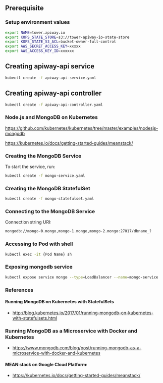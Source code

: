 ## Prerequisite
### Setup environment values
```sh
export NAME=tower.apiway.io
export KOPS_STATE_STORE=s3://tower-apiway-io-state-store
export KOPS_STATE_S3_ACL=bucket-owner-full-control
export AWS_SECRET_ACCESS_KEY=xxxxx
export AWS_ACCESS_KEY_ID=xxxxxx
```


## Creating apiway-api service
```sh
kubectl create -f apiway-api-service.yaml
```

## Creating apiway-api controller
```sh
kubectl create -f apiway-api-controller.yaml
```



### Node.js and MongoDB on Kubernetes
   
https://github.com/kubernetes/kubernetes/tree/master/examples/nodesjs-mongodb

https://kubernetes.io/docs/getting-started-guides/meanstack/


### Creating the MongoDB Service
To start the service, run:

```sh
kubectl create -f mongo-service.yaml
```

### Creating the MongoDB StatefulSet
```sh
kubectl create -f mongo-statefulset.yaml
```

### Connecting to the MongoDB Service
Connection string URI:
```sh
mongodb://mongo-0.mongo,mongo-1.mongo,mongo-2.mongo:27017/dbname_?
```

### Accessing to Pod with shell
```sh
kubectl exec -it {Pod Name} sh
```

### Exposing mongodb service
```sh
kubectl expose service mongo --type=LoadBalancer --name=mongo-service
```


### References
#### Running MongoDB on Kubernetes with StatefulSets
- http://blog.kubernetes.io/2017/01/running-mongodb-on-kubernetes-with-statefulsets.html
### Running MongoDB as a Microservice with Docker and Kubernetes
- https://www.mongodb.com/blog/post/running-mongodb-as-a-microservice-with-docker-and-kubernetes
#### MEAN stack on Google Cloud Platform:
- https://kubernetes.io/docs/getting-started-guides/meanstack/